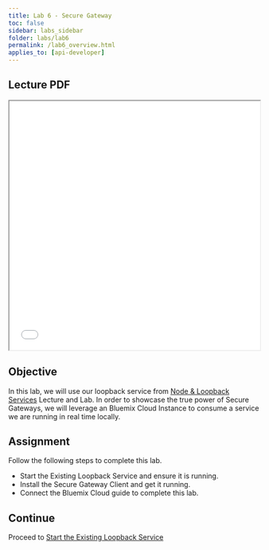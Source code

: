 ```yaml
---
title: Lab 6 - Secure Gateway
toc: false
sidebar: labs_sidebar
folder: labs/lab6
permalink: /lab6_overview.html
applies_to: [api-developer]
---
```


## Lecture PDF

 <iframe style="overflow:hidden;height:500;width:100%" height="500" width="100%" src="/assets/lectures/Lecture-Secure_Gateway.pdf"> </iframe>

## Objective

In this lab, we will use our loopback service from [Node & Loopback Services](lab4_overview.html) Lecture and Lab.  In order to showcase the true power of Secure Gateways, we will leverage an Bluemix Cloud Instance to consume a service we are running in real time locally.  

## Assignment

Follow the following steps to complete this lab. 

+ Start the Existing Loopback Service and ensure it is running. 
+ Install the Secure Gateway Client and get it running. 
+ Connect the Bluemix Cloud  guide to complete this lab. 
 
 
## Continue
Proceed to [Start the Existing Loopback Service](lab6_starting.html)
 